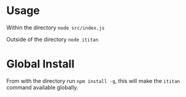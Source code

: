 # Usage
Within the directory
`node src/index.js`

Outside of the directory
`node ititan`

# Global Install
From with the directory run `npm install -g`, this will make the `ititan` command available globally.